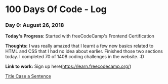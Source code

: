 # 100 Days Of Code - Log

### Day 0: August 26, 2018

**Today's Progress**: Started with freeCodeCamp's Frontend Certification

**Thoughts:** I was really amazed that I learnt a few new basics related to HTML and CSS that I had no idea about earlier. Finished those two sections today. I completed 70 of 1408 coding challenges in the website. :D

**Link to work:** Sign up here(https://learn.freecodecamp.org/)

[Title Case a Sentence](https://www.freecodecamp.com/challenges/title-case-a-sentence)
